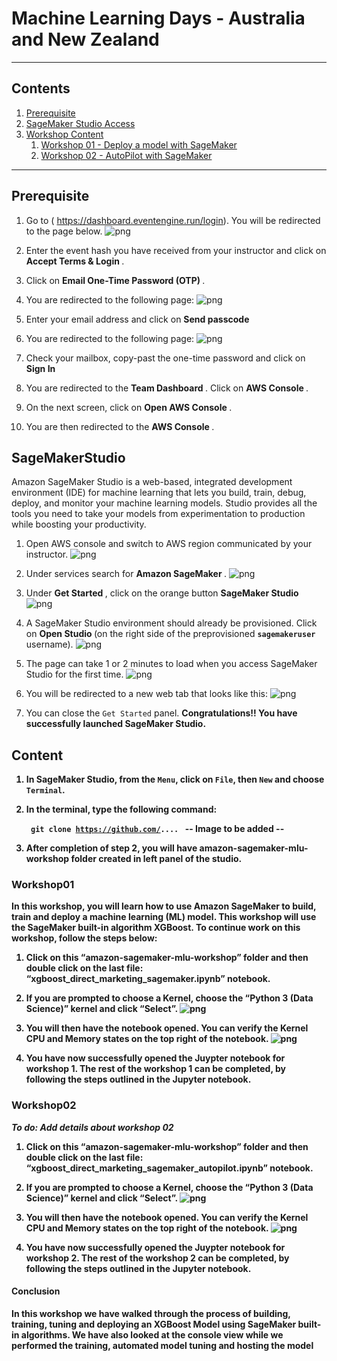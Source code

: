 # Machine Learning Days - Australia and New Zealand

---

## Contents

1. [Prerequisite](#Prerequisite)
1. [SageMaker Studio Access](#SageMakerStudio)
1. [Workshop Content](#Content)
    1. [Workshop 01 - Deploy a model with SageMaker](#Workshop01)
    1. [Workshop 02 - AutoPilot with SageMaker](#Workshop02)


---

## Prerequisite


1. Go to ( https://dashboard.eventengine.run/login). You will be redirected to the page below.
![png](./images/event-engine1.JPG)


2. Enter the event hash you have received from your instructor and click on <b> Accept Terms & Login </b>.

3. Click on <b> Email One-Time Password (OTP) </b>.

4. You are redirected to the following page:
![png](./images/otp.JPG)


5. Enter your email address and click on <b> Send passcode </b>

6. You are redirected to the following page:
![png](./images/passcode.JPG)


7. Check your mailbox, copy-past the one-time password and click on <b> Sign In </b>

8. You are redirected to the <b>Team Dashboard </b>. Click on <b> AWS Console </b>.

9. On the next screen, click on <b> Open AWS Console </b>.

10. You are then redirected to the <b> AWS Console </b>.




## SageMakerStudio
Amazon SageMaker Studio is a web-based, integrated development environment (IDE) for machine learning that lets you build, train, debug, deploy, and monitor your machine learning models. Studio provides all the tools you need to take your models from experimentation to production while boosting your productivity.


1. Open AWS console and switch to AWS region communicated by your instructor.
![png](./images/console.JPG)
2. Under services search for <b> Amazon SageMaker </b>.
![png](./images/sagemaker.JPG)


3. Under <b> Get Started </b>, click on the orange button <b> SageMaker Studio </b>
![png](./images/studio.JPG)
4. A SageMaker Studio environment should already be provisioned. Click on <b> Open Studio </b> (on the right side of the preprovisioned <code><b>sagemakeruser</b></code> username).
![png](./images/sagemaker-user.JPG)
5. The page can take 1 or 2 minutes to load when you access SageMaker Studio for the first time.
![png](./images/studio2.JPG)
6. You will be redirected to a new web tab that looks like this:
![png](./images/studio-dashboard.JPG)
9. You can close the `Get Started` panel. <b>Congratulations!! You have successfully launched SageMaker Studio.



## Content
1. In SageMaker Studio, from the `Menu`, click on `File`, then `New` and choose `Terminal`.
2. In the terminal, type the following command:

    <code> git clone https://github.com/.... </code>
-- Image to be added --
3. After completion of step 2, you will have <b> amazon-sagemaker-mlu-workshop </b> folder created in <b> left panel </b> of the studio.

### Workshop01
  
  In this workshop, you will learn how to use Amazon SageMaker to build, train and deploy a machine learning (ML) model. This workshop will use the SageMaker built-in algorithm XGBoost.  To continue work on this workshop, follow the steps below:  
  1. Click on this “amazon-sagemaker-mlu-workshop” folder and then double click on the last file: “xgboost_direct_marketing_sagemaker.ipynb” notebook.

  2. If you are prompted to choose a Kernel, choose the “Python 3 (Data Science)” kernel and click “Select”.
![png](./images/kernel.JPG)
  3. You will then have the notebook opened. You can verify the Kernel CPU and Memory states on the top right of the notebook.
![png](./images/dm.JPG)
  4. You have now successfully opened the Juypter notebook for workshop 1. The rest of the workshop 1 can be completed, by following the steps outlined in the Jupyter notebook.

### Workshop02
_To do:  Add details about workshop 02_
  1. Click on this “amazon-sagemaker-mlu-workshop” folder and then double click on the last file: “xgboost_direct_marketing_sagemaker_autopilot.ipynb” notebook.

  2. If you are prompted to choose a Kernel, choose the “Python 3 (Data Science)” kernel and click “Select”.
![png](./images/kernel.JPG)
  3. You will then have the notebook opened. You can verify the Kernel CPU and Memory states on the top right of the notebook.
![png](./images/dm.JPG)
  4. You have now successfully opened the Juypter notebook for workshop 2. The rest of the workshop 2 can be completed, by following the steps outlined in the Jupyter notebook.


#### Conclusion
In this workshop we have walked through the process of building, training, tuning and deploying an XGBoost Model using SageMaker built-in algorithms. We have also looked at the console view while we performed the training, automated model tuning and hosting the model


```python

```
